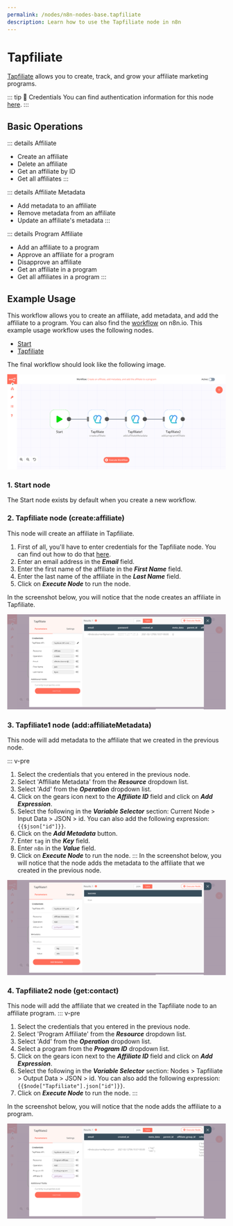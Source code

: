 ```yaml
---
permalink: /nodes/n8n-nodes-base.tapfiliate
description: Learn how to use the Tapfiliate node in n8n
---
```


# Tapfiliate

[Tapfiliate](https://tapfiliate.com) allows you to create, track, and grow your affiliate marketing programs.

::: tip 🔑 Credentials
You can find authentication information for this node [here](../../../credentials/Tapfiliate/README.md).
:::

## Basic Operations

::: details Affiliate
- Create an affiliate
- Delete an affiliate
- Get an affiliate by ID
- Get all affiliates
:::

::: details Affiliate Metadata
- Add metadata to an affiliate
- Remove metadata from an affiliate
- Update an affiliate's metadata
:::

::: details Program Affiliate
- Add an affiliate to a program
- Approve an affiliate for a program
- Disapprove an affiliate
- Get an affiliate in a program
- Get all affiliates in a program
:::

## Example Usage

This workflow allows you to create an affiliate, add metadata, and add the affiliate to a program. You can also find the [workflow](https://n8n.io/workflows/936) on n8n.io. This example usage workflow uses the following nodes.
- [Start](../../core-nodes/Start/README.md)
- [Tapfiliate]()

The final workflow should look like the following image.

![A workflow with the Tapfiliate node](./workflow.png)

### 1. Start node

The Start node exists by default when you create a new workflow.

### 2. Tapfiliate node (create:affiliate)

This node will create an affiliate in Tapfiliate.

1. First of all, you'll have to enter credentials for the Tapfiliate node. You can find out how to do that [here](../../../credentials/Tapfiliate/README.md).
2. Enter an email address in the ***Email*** field.
3. Enter the first name of the affiliate in the ***First Name*** field.
4. Enter the last name of the affiliate in the ***Last Name*** field.
5. Click on ***Execute Node*** to run the node.

In the screenshot below, you will notice that the node creates an affiliate in Tapfiliate.

![Using the Tapfiliate node to create a new affiliate](./Tapfiliate_node.png)

### 3. Tapfiliate1 node (add:affiliateMetadata)

This node will add metadata to the affiliate that we created in the previous node.

::: v-pre
1. Select the credentials that you entered in the previous node.
2. Select 'Affiliate Metadata' from the ***Resource*** dropdown list.
3. Select 'Add' from the ***Operation*** dropdown list.
4. Click on the gears icon next to the ***Affiliate ID*** field and click on ***Add Expression***.
5. Select the following in the ***Variable Selector*** section: Current Node > Input Data > JSON > id. You can also add the following expression: `{{$json["id"]}}`.
6. Click on the ***Add Metadata*** button.
7. Enter `tag` in the ***Key*** field.
8. Enter `n8n` in the ***Value*** field.
9. Click on ***Execute Node*** to run the node.
:::
In the screenshot below, you will notice that the node adds the metadata to the affiliate that we created in the previous node.

![Using the Tapfiliate node to add metadata](./Tapfiliate1_node.png)

### 4. Tapfiliate2 node (get:contact)

This node will add the affiliate that we created in the Tapfiliate node to an affiliate program.
::: v-pre
1. Select the credentials that you entered in the previous node.
2. Select 'Program Affiliate' from the ***Resource*** dropdown list.
3. Select 'Add' from the ***Operation*** dropdown list.
4. Select a program from the ***Program ID*** dropdown list.
5. Click on the gears icon next to the ***Affiliate ID*** field and click on ***Add Expression***.
6. Select the following in the ***Variable Selector*** section: Nodes > Tapfiliate > Output Data > JSON > id. You can also add the following expression: `{{$node["Tapfiliate"].json["id"]}}`.
7. Click on ***Execute Node*** to run the node.
:::

In the screenshot below, you will notice that the node adds the affiliate to a program.

![Using the Tapfiliate node to add an affiliate to a program](./Tapfiliate2_node.png)
